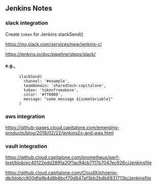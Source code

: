 ## Jenkins Notes

### slack integration

Create `token` for Jenkins slackSend()

https://my.slack.com/services/new/jenkins-ci

https://jenkins.io/doc/pipeline/steps/slack/


#### e.g.,
```
      slackSend(
        channel: '#example',
        teamDomain: 'sharedtech-capitalone',
        token: 'tokenfromabove',
        color: '#ff0000',
        message: "some message ${someVariable}"
      )

```


### aws integration

https://github-pages.cloud.capitalone.com/emerging-products/blog/2018/02/22/jenkins2x-and-aws.html


### vault integration

https://github.cloud.capitalone.com/prometheus/perf-test/blob/ec40122edd2891a20f1ac94cb7117b7047ec926c/Jenkinsfile

https://github.cloud.capitalone.com/CloudX/phoenix-db/blob/c800dfa9b4d8b6bcf70d847af3bb2b4b6831713b/Jenkinsfile

